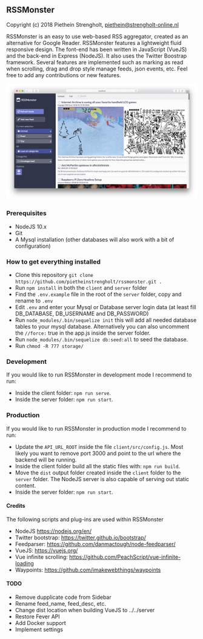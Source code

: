## RSSMonster

Copyright (c) 2018 Piethein Strengholt, piethein@strengholt-online.nl

RSSMonster is an easy to use web-based RSS aggregator, created as an alternative for Google Reader.
RSSMonster features a lightweight fluid responsive design. The font-end has been written in JavaScript (VueJS) and the back-end in Express (NodeJS). It also uses the Twitter Boostrap framework. Several features are implemented such as marking as read when scrolling, drag and drop style manage feeds, json events, etc. Feel free to add any contributions or new features.

![Screenshot](client/src/assets/screenshots/screenshot01.png)

### Prerequisites
* NodeJS 10.x
* Git
* A Mysql installation (other databases will also work with a bit of configuration)

### How to get everything installed
* Clone this repository `git clone https://github.com/pietheinstrengholt/rssmonster.git .`
* Run `npm install` in both the `client` and `server` folder
* Find the `.env.example` file in the root of the `server` folder, copy and rename to `.env`
* Edit `.env` and enter your Mysql or Database server login data (at least fill DB_DATABASE, DB_USERNAME and DB_PASSWORD)
* Run `node_modules/.bin/sequelize init` this will add all needed database tables to your mysql database. Alternatively you can also uncomment the `//force:` true in the app.js inside the server folder.
* Run `node_modules/.bin/sequelize db:seed:all` to seed the database.
* Run `chmod -R 777 storage/`

### Development
If you would like to run RSSMonster in development mode I recommend to run:
- Inside the client folder: `npm run serve`.
- Inside the server folder: `npm run start`.

### Production
If you would like to run RSSMonster in production mode I recommend to run:
- Update the `API_URL_ROOT` inside the file `client/src/config.js`. Most likely you want to remove port 3000 and point to the url where the backend will be running.
- Inside the client folder build all the static files with: `npm run build`.
- Move the `dist` output folder created inside the `client` folder to the `server` folder. The NodeJS server is also capable of serving out static content.
- Inside the server folder: `npm run start`.

#### Credits
The following scripts and plug-ins are used within RSSMonster

* NodeJS https://nodejs.org/en/
* Twitter bootstrap: https://twitter.github.io/bootstrap/
* Feedparser: https://github.com/danmactough/node-feedparser/
* VueJS: https://vuejs.org/
* Vue infinite scrolling: https://github.com/PeachScript/vue-infinite-loading
* Waypoints: https://github.com/imakewebthings/waypoints

#### TODO
- Remove dupplicate code from Sidebar
- Rename feed_name, feed_desc, etc.
- Change dist location when building VueJS to ../../server
- Restore Fever API
- Add Docker support
- Implement settings